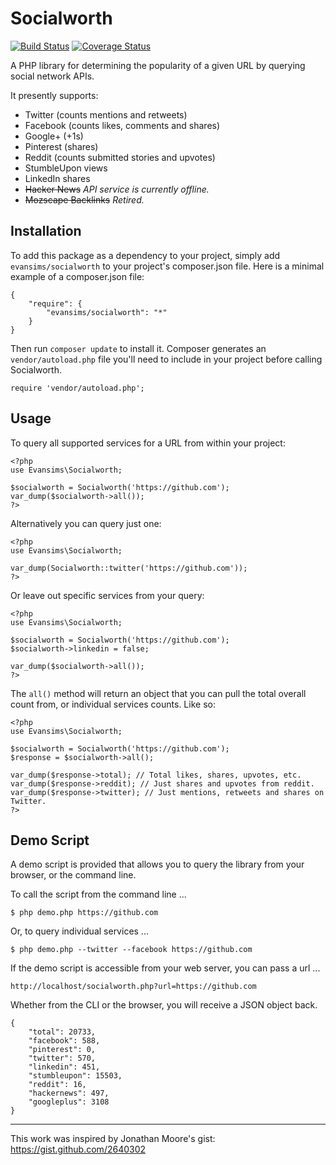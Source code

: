 # Socialworth
[![Build Status](https://travis-ci.org/evansims/socialworth.svg?branch=master)](https://travis-ci.org/evansims/socialworth) [![Coverage Status](https://coveralls.io/repos/evansims/socialworth/badge.png?branch=master)](https://coveralls.io/r/evansims/socialworth?branch=master)

A PHP library for determining the popularity of a given URL by querying social network APIs.

It presently supports:
- Twitter (counts mentions and retweets)
- Facebook (counts likes, comments and shares)
- Google+ (+1s)
- Pinterest (shares)
- Reddit (counts submitted stories and upvotes)
- StumbleUpon views
- LinkedIn shares
- ~~Hacker News~~ _API service is currently offline._
- ~~Mozscape Backlinks~~ _Retired._

## Installation
To add this package as a dependency to your project, simply add
`evansims/socialworth` to your project's composer.json file.
Here is a minimal example of a composer.json file:

    {
        "require": {
            "evansims/socialworth": "*"
        }
    }

Then run `composer update` to install it. Composer generates an
`vendor/autoload.php` file you'll need to include in your project
before calling Socialworth.

    require 'vendor/autoload.php';

## Usage
To query all supported services for a URL from within your project:

    <?php
    use Evansims\Socialworth;

    $socialworth = Socialworth('https://github.com');
    var_dump($socialworth->all());
    ?>

Alternatively you can query just one:

    <?php
    use Evansims\Socialworth;

    var_dump(Socialworth::twitter('https://github.com'));
    ?>

Or leave out specific services from your query:

    <?php
    use Evansims\Socialworth;

    $socialworth = Socialworth('https://github.com');
    $socialworth->linkedin = false;

    var_dump($socialworth->all());
    ?>

The `all()` method will return an object that you can pull the total overall
count from, or individual services counts. Like so:

    <?php
    use Evansims\Socialworth;

    $socialworth = Socialworth('https://github.com');
    $response = $socialworth->all();

    var_dump($response->total); // Total likes, shares, upvotes, etc.
    var_dump($response->reddit); // Just shares and upvotes from reddit.
    var_dump($response->twitter); // Just mentions, retweets and shares on Twitter.
    ?>

## Demo Script
A demo script is provided that allows you to query the library from your
browser, or the command line.

To call the script from the command line ...

    $ php demo.php https://github.com

Or, to query individual services ...

    $ php demo.php --twitter --facebook https://github.com

If the demo script is accessible from your web server, you can pass a url ...

    http://localhost/socialworth.php?url=https://github.com

Whether from the CLI or the browser, you will receive a JSON object back.

    {
        "total": 20733,
        "facebook": 588,
        "pinterest": 0,
        "twitter": 570,
        "linkedin": 451,
        "stumbleupon": 15503,
        "reddit": 16,
        "hackernews": 497,
        "googleplus": 3108
    }

---

This work was inspired by Jonathan Moore's gist: https://gist.github.com/2640302
